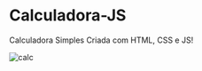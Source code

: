 # Calculadora-JS

Calculadora Simples Criada com HTML, CSS e JS!


![calc](https://user-images.githubusercontent.com/107864553/189185574-71d23c1b-9d75-4292-9bbe-260afd02eb7d.png)

